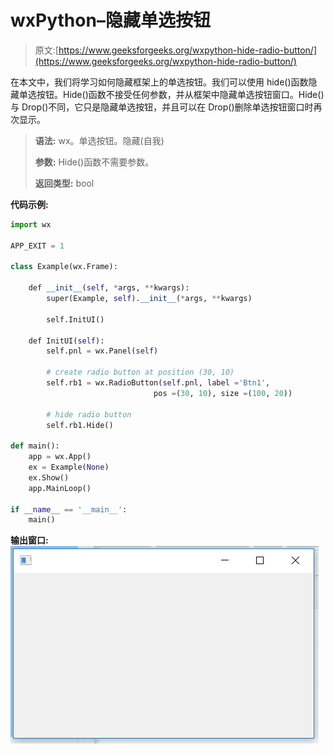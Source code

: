 # wxPython–隐藏单选按钮

> 原文:[https://www.geeksforgeeks.org/wxpython-hide-radio-button/](https://www.geeksforgeeks.org/wxpython-hide-radio-button/)

在本文中，我们将学习如何隐藏框架上的单选按钮。我们可以使用 hide()函数隐藏单选按钮。Hide()函数不接受任何参数，并从框架中隐藏单选按钮窗口。Hide()与 Drop()不同，它只是隐藏单选按钮，并且可以在 Drop()删除单选按钮窗口时再次显示。

> **语法:** wx。单选按钮。隐藏(自我)
> 
> **参数:** Hide()函数不需要参数。
> 
> **返回类型:** bool

**代码示例:**

```py
import wx

APP_EXIT = 1

class Example(wx.Frame):

    def __init__(self, *args, **kwargs):
        super(Example, self).__init__(*args, **kwargs)

        self.InitUI()

    def InitUI(self):
        self.pnl = wx.Panel(self)

        # create radio button at position (30, 10)
        self.rb1 = wx.RadioButton(self.pnl, label ='Btn1', 
                                pos =(30, 10), size =(100, 20))

        # hide radio button
        self.rb1.Hide()

def main():
    app = wx.App()
    ex = Example(None)
    ex.Show()
    app.MainLoop()

if __name__ == '__main__':
    main()
```

**输出窗口:**
![](img/696021fa8f02352f8c1417c14747ce45.png)